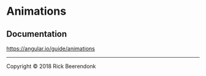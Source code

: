 # Animations

## Documentation
https://angular.io/guide/animations

---

Copyright © 2018 Rick Beerendonk
